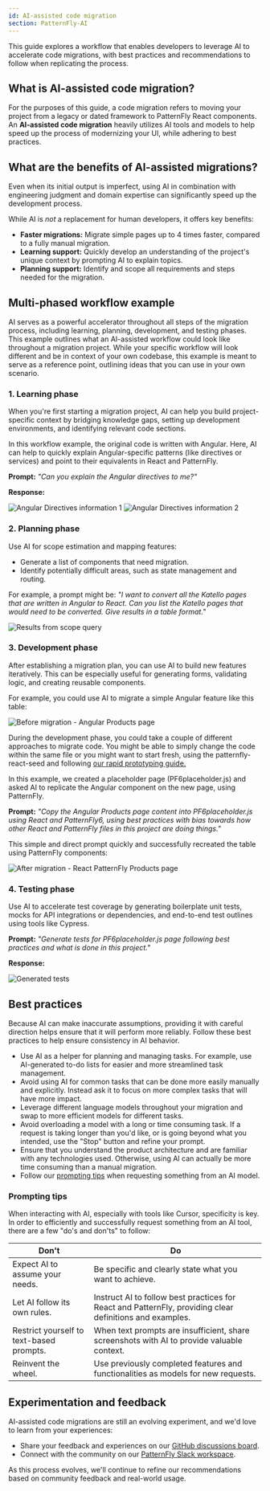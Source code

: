 ```yaml
---
id: AI-assisted code migration
section: PatternFly-AI
---
```


This guide explores a workflow that enables developers to leverage AI to accelerate code migrations, with best practices and recommendations to follow when replicating the process.  

## What is AI-assisted code migration?

For the purposes of this guide, a code migration refers to moving your project from a legacy or dated framework to PatternFly React components. An **AI-assisted code migration** heavily utilizes AI tools and models to help speed up the process of modernizing your UI, while adhering to best practices. 

## What are the benefits of AI-assisted migrations? 

Even when its initial output is imperfect, using AI in combination with engineering judgment and domain expertise can significantly speed up the development process.

While AI is *not* a replacement for human developers, it offers key benefits: 
- **Faster migrations:** Migrate simple pages up to 4 times faster, compared to a fully manual migration. 
- **Learning support:** Quickly develop an understanding of the project's unique context by prompting AI to explain topics. 
- **Planning support:** Identify and scope all requirements and steps needed for the migration. 

## Multi-phased workflow example

AI serves as a powerful accelerator throughout all steps of the migration process, including learning, planning, development, and testing phases. This example outlines what an AI-assisted workflow could look like throughout a migration project. While your specific workflow will look different and be in context of your own codebase, this example is meant to serve as a reference point, outlining ideas that you can use in your own scenario.

### 1. Learning phase

When you're first starting a migration project, AI can help you build project-specific context by bridging knowledge gaps, setting up development environments, and identifying relevant code sections.

In this workflow example, the original code is written with Angular. Here, AI can help to quickly explain Angular-specific patterns (like directives or services) and point to their equivalents in React and PatternFly. 

**Prompt:** 
_"Can you explain the Angular directives to me?"_

**Response:** 

![Angular Directives information 1](./img/angular-directives-1.png) ![Angular Directives information 2](./img/angular-directives-2.png)

### 2. Planning phase

Use AI for scope estimation and mapping features:
- Generate a list of components that need migration.
- Identify potentially difficult areas, such as state management and routing.

For example, a prompt might be: _"I want to convert all the Katello pages that are written in Angular to React. Can you list the Katello pages that would need to be converted. Give results in a table format."_

![Results from scope query](./img/scope-results.png)

### 3. Development phase

After establishing a migration plan, you can use AI to build new features iteratively. This can be especially useful for generating forms, validating logic, and creating reusable components.

For example, you could use AI to migrate a simple Angular feature like this table:
        
![Before migration - Angular Products page](./img/products-before.png)

During the development phase, you could take a couple of different approaches to migrate code. You might be able to simply change the code within the same file or you might want to start fresh, using the patternfly-react-seed and following [our rapid prototyping guide.](https://www.patternfly.org/patternfly-ai/rapid-prototyping/new-prototypes)

In this example, we created a placeholder page (PF6placeholder.js) and asked AI to replicate the Angular component on the new page, using PatternFly. 

**Prompt:**
_"Copy the Angular Products page content into PF6placeholder.js using React and PatternFly6, using best practices with bias towards how other React and PatternFly files in this project are doing things."_

This simple and direct prompt quickly and successfully recreated the table using PatternFly components:  

![After migration - React PatternFly Products page](./img/products-after.png)

### 4. Testing phase

Use AI to accelerate test coverage by generating boilerplate unit tests, mocks for API integrations or dependencies, and end-to-end test outlines using tools like Cypress.

**Prompt:** 
_"Generate tests for PF6placeholder.js page following best practices and what is done in this project."_

**Response:**

![Generated tests](./img/generated-tests.png)

## Best practices
	
Because AI can make inaccurate assumptions, providing it with careful direction helps ensure that it will perform more reliably. Follow these best practices to help ensure consistency in AI behavior.
    
- Use AI as a helper for planning and managing tasks. For example, use AI-generated to-do lists for easier and more streamlined task management.
- Avoid using AI for common tasks that can be done more easily manually and explicitly. Instead ask it to focus on more complex tasks that will have more impact. 
- Leverage different language models throughout your migration and swap to more efficient models for different tasks. 
- Avoid overloading a model with a long or time consuming task. If a request is taking longer than you'd like, or is going beyond what you intended, use the "Stop" button and refine your prompt.
- Ensure that you understand the product architecture and are familiar with any technologies used. Otherwise, using AI can actually be more time consuming than a manual migration.
- Follow our [prompting tips](#prompting-tips) when requesting something from an AI model.

### Prompting tips 

When interacting with AI, especially with tools like Cursor, specificity is key. In order to efficiently and successfully request something from an AI tool, there are a few "do's and don'ts" to follow:

| **Don't** | **Do** |
| --- | --- |
| Expect AI to assume your needs. | Be specific and clearly state what you want to achieve. |
| Let AI follow its own rules. | Instruct AI to follow best practices for React and PatternFly, providing clear definitions and examples. |
| Restrict yourself to text-based prompts. | When text prompts are insufficient, share screenshots with AI to provide valuable context. |
| Reinvent the wheel. |  Use previously completed features and functionalities as models for new requests. |

## Experimentation and feedback 

AI-assisted code migrations are still an evolving experiment, and we'd love to learn from your experiences: 
- Share your feedback and experiences on our [GitHub discussions board](https://github.com/orgs/patternfly/discussions).
- Connect with the community on our [PatternFly Slack workspace](https://join.slack.com/t/patternfly/shared_invite/zt-1npmqswgk-bF2R1E2rglV8jz5DNTezMQ).
 
As this process evolves, we'll continue to refine our recommendations based on community feedback and real-world usage. 

